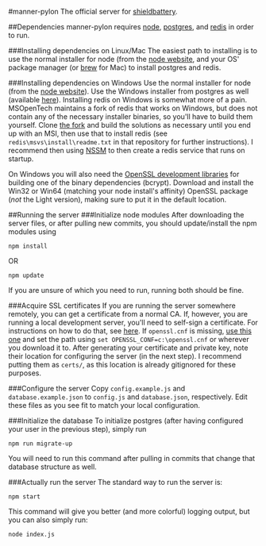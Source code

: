 #manner-pylon
The official server for [shieldbattery](https://github.com/tec27/shieldbattery).

##Dependencies
manner-pylon requires [node](http://nodejs.org), [postgres](http://postgresql.org), and [redis](http://redis.io) in order to run.

###Installing dependencies on Linux/Mac
The easiest path to installing is to use the normal installer for node (from the [node website](http://nodejs.org), and your OS' package manager (or [brew](http://brew.sh/) for Mac) to install postgres and redis.

###Installing dependencies on Windows
Use the normal installer for node (from the [node website](http://nodejs.org)). Use the Windows installer from postgres as well (available [here](http://www.postgresql.org/download/windows/)). Installing redis on Windows is somewhat more of a pain. MSOpenTech maintains a fork of redis that works on Windows, but does not contain any of the necessary installer binaries, so you'll have to build them yourself. Clone [the fork](https://github.com/MSOpenTech/redis) and build the solutions as necessary until you end up with an MSI, then use that to install redis (see `redis\msvs\install\readme.txt` in that repository for further instructions). I recommend then using [NSSM](http://nssm.cc) to then create a redis service that runs on startup.

On Windows you will also need the [OpenSSL development libraries](http://slproweb.com/products/Win32OpenSSL.html) for building one of the binary dependencies (bcrypt). Download and install the Win32 or Win64 (matching your node install's affinity) OpenSSL package (*not* the Light version), making sure to put it in the default location.

##Running the server
###Initialize node modules
After downloading the server files, or after pulling new commits, you should update/install the npm modules using
```
npm install
```
OR
```
npm update
```
If you are unsure of which you need to run, running both should be fine.

###Acquire SSL certificates
If you are running the server somewhere remotely, you can get a certificate from a normal CA. If, however, you are running a local development server, you'll need to self-sign a certificate. For instructions on how to do that, see [here](http://stackoverflow.com/a/10176685/1050849). If `openssl.cnf` is missing, [use this one](https://github.com/tec27/shieldbattery/blob/master/deps/node/deps/openssl/openssl/apps/openssl.cnf) and set the path using `set OPENSSL_CONF=c:\openssl.cnf` or wherever you download it to. After generating your certificate and private key, note their location for configuring the server (in the next step). I recommend putting them as `certs/`, as this location is already gitignored for these purposes.

###Configure the server
Copy `config.example.js` and `database.example.json` to `config.js` and `database.json`, respectively. Edit these files as you see fit to match your local configuration.

###Initialize the database
To initialize postgres (after having configured your user in the previous step), simply run
```
npm run migrate-up
```
You will need to run this command after pulling in commits that change that database structure as well.

###Actually run the server
The standard way to run the server is:
```
npm start
```
This command will give you better (and more colorful) logging output, but you can also simply run:
```
node index.js
```

